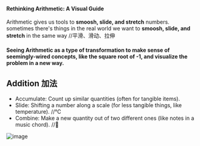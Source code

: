#### Rethinking Arithmetic: A Visual Guide
Arithmetic gives us tools to **smoosh, slide, and stretch** numbers. sometimes there's things in the real world we want to **smoosh, slide, and stretch** in the same way //平滑、滑动、拉伸
#### Seeing Arithmetic as a **type of transformation** to make sense of seemingly-wired concepts, like the square root of -1, and visualize the problem in a new way.

## Addition 加法
- Accumulate: Count up similar quantities (often for tangible items).
- Slide: Shifting a number along a scale (for less tangible things, like temperature). //℃
- Combine: Make a new quantity out of two different ones (like notes in a music chord). //🎵

![image](https://user-images.githubusercontent.com/31954987/196370295-f7cf5854-ead0-4892-b40a-3f59a6f56903.png)

